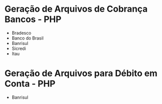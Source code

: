 # Geração de Arquivos de Cobrança Bancos - PHP

  * Bradesco
  * Banco do Brasil
  * Banrisul
  * Sicredi
  * Itau
# Geração de Arquivos para Débito em Conta - PHP
  * Banrisul
